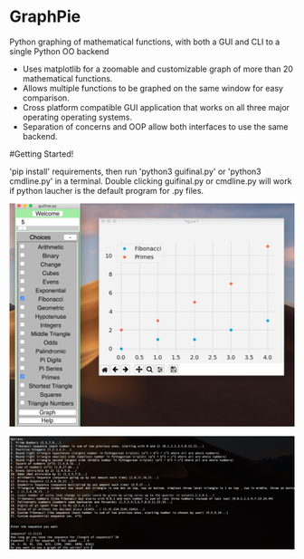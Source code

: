 # GraphPie
Python graphing of mathematical functions, with both a GUI and CLI to a single Python OO backend


- Uses matplotlib for a zoomable and customizable graph of more than 20 mathematical functions.
- Allows multiple functions to be graphed on the same window for easy comparison.
- Cross platform compatible GUI application that works on all three major operating operating systems.
- Separation of concerns and OOP allow both interfaces to use the same backend.

#Getting Started!

'pip install' requirements, then run 'python3 guifinal.py' or 'python3 cmdline.py' in a terminal. Double clicking guifinal.py or cmdline.py will work if python laucher is the default program for .py files.

![gui](/screenshot.png)

![cli](/screenshotcli.png)
